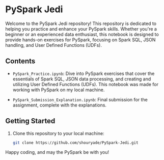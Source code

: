# PySpark Jedi

Welcome to the PySpark Jedi repository! This repository is dedicated to helping you practice and enhance your PySpark skills. Whether you're a beginner or an experienced data enthusiast, this notebook is designed to provide hands-on exercises for PySpark, focusing on Spark SQL, JSON handling, and User Defined Functions (UDFs).

## Contents

- `PySpark_Practice.ipynb`: Dive into PySpark exercises that cover the essentials of Spark SQL, JSON data processing, and creating and utilizing User Defined Functions (UDFs). This notebook was made for working with PySpark on my local machine.

- `PySpark_Submission_Explanation.ipynb`: Final submission for the assignment, complete with the explanations.

## Getting Started

1. Clone this repository to your local machine:

   ```bash
   git clone https://github.com/shouryade/PySpark-Jedi.git
   ```

Happy coding, and may the PySpark be with you!
